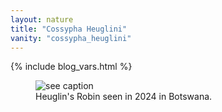 ```yaml
---
layout: nature
title: "Cossypha Heuglini"
vanity: "cossypha_heuglini"
---
```


{% include blog_vars.html %}

<figure class="center_children">
  <img src="{{resources_path_nature}}/2024-08-heuglin-robin.png" alt="see caption" />
  <figcaption>Heuglin's Robin seen in 2024 in Botswana.</figcaption>
</figure>
